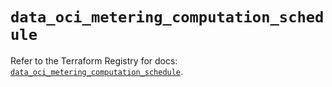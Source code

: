 # `data_oci_metering_computation_schedule`

Refer to the Terraform Registry for docs: [`data_oci_metering_computation_schedule`](https://registry.terraform.io/providers/hashicorp/oci/7.19.0/docs/data-sources/metering_computation_schedule).
